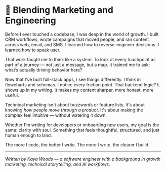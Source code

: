# 🧠 Blending Marketing and Engineering

Before I ever touched a codebase, I was deep in the world of growth. I built CRM workflows, wrote campaigns that moved people, and ran content across web, email, and SMS. I learned how to reverse-engineer decisions. I learned how to speak user.

That work taught me to think like a system. To look at every touchpoint as part of a journey — not just a message, but a map. It trained me to ask: what’s actually driving behavior here?

Now that I’ve built full-stack apps, I see things differently. I think in flowcharts and schemas. I notice every friction point. That backend logic? It shows up in my writing. It makes my content sharper, more honest, more useful.

Technical marketing isn't about buzzwords or feature lists. It's about knowing *how people move through a product*. It's about making the complex feel intuitive — without watering it down.

Whether I'm writing for developers or onboarding new users, my goal is the same: clarity with soul. Something that feels thoughtful, structured, and just human enough to land.

The more I code, the better I write. The more I write, the clearer I build.

---

*Written by Kaya Woods — a software engineer with a background in growth marketing, technical storytelling, and AI workflows.*

